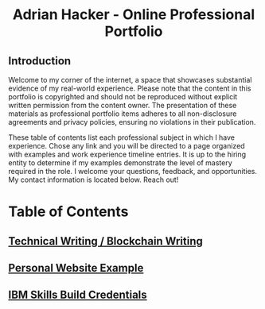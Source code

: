 <h1 style="text-align: center"> Adrian Hacker - Online Professional Portfolio </h1>

## Introduction
Welcome to my corner of the internet, a space that showcases substantial evidence of my real-world experience. Please note that the content in this portfolio is copyrighted and should not be reproduced without explicit written permission from the content owner. The presentation of these materials as professional portfolio items adheres to all non-disclosure agreements and privacy policies, ensuring no violations in their publication.

These table of contents list each professional subject in which I have experience.  Chose any link and you will be directed to a page organized with examples and work experience timeline entries. It is up to the hiring entity to determine if my examples demonstrate the level of mastery required in the role.  I welcome your questions, feedback, and opportunities.  My contact information is located below.  Reach out!

# Table of Contents

## [Technical Writing / Blockchain Writing](https://github.com/adrianhacker-pdx/Tech_Portfolio/blob/main/portfolio/Tech_Writing_and_Blockchain_Portfolio/Tech_Writing_and_Blockchain_Portfolio/Tech_Writing/techwriting.md)

## [Personal Website Example](https://adrianhacker.us)

## [IBM Skills Build Credentials](/Tech_Portfolio/portfolio/IBM%20Skills%20Build%20Credentials/ibm.md)





